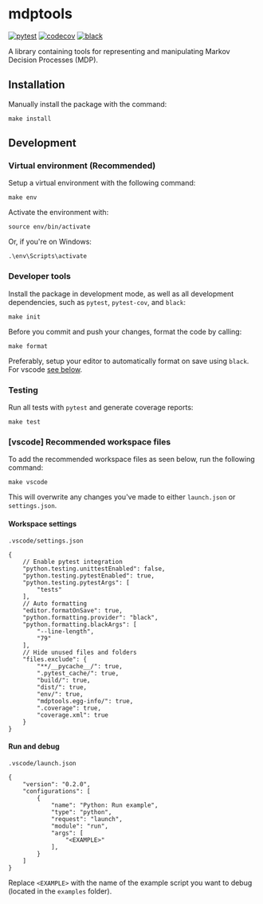 # mdptools

[![pytest](https://github.com/mholdg16/py-mdptools/actions/workflows/pytest.yml/badge.svg)](https://github.com/mholdg16/py-mdptools/actions/workflows/pytest.yml)
[![codecov](https://codecov.io/gh/mholdg16/py-mdptools/branch/master/graph/badge.svg?token=2ONO8MQDHT)](https://codecov.io/gh/mholdg16/py-mdptools)
[![black](https://github.com/mholdg16/py-mdptools/actions/workflows/black.yml/badge.svg)](https://github.com/mholdg16/py-mdptools/actions/workflows/black.yml)

A library containing tools for representing and manipulating Markov Decision Processes (MDP).


## Installation

Manually install the package with the command:

```console
make install
```


## Development

### Virtual environment (Recommended)

Setup a virtual environment with the following command:

```console
make env
```

Activate the environment with:

```console
source env/bin/activate
```

Or, if you're on Windows:

```console
.\env\Scripts\activate
```


### Developer tools

Install the package in development mode, as well as all development dependencies, such as `pytest`, `pytest-cov`, and `black`:

```console
make init
```

Before you commit and push your changes, format the code by calling:

```console
make format
```

Preferably, setup your editor to automatically format on save using `black`. For vscode [see below](#workspace-settings).


### Testing

Run all tests with `pytest` and generate coverage reports:

```console
make test
```


### [vscode] Recommended workspace files

To add the recommended workspace files as seen below, run the following command:

```console
make vscode
```

This will overwrite any changes you've made to either `launch.json` or `settings.json`.


#### Workspace settings

`.vscode/settings.json`

```jsonc
{
    // Enable pytest integration
    "python.testing.unittestEnabled": false,
    "python.testing.pytestEnabled": true,
    "python.testing.pytestArgs": [
        "tests"
    ],
    // Auto formatting
    "editor.formatOnSave": true,
    "python.formatting.provider": "black",
    "python.formatting.blackArgs": [
        "--line-length",
        "79"
    ],
    // Hide unused files and folders
    "files.exclude": {
        "**/__pycache__/": true,
        ".pytest_cache/": true,
        "build/": true,
        "dist/": true,
        "env/": true,
        "mdptools.egg-info/": true,
        ".coverage": true,
        "coverage.xml": true
    }
}
```


#### Run and debug

`.vscode/launch.json`

```jsonc
{
    "version": "0.2.0",
    "configurations": [
        {
            "name": "Python: Run example",
            "type": "python",
            "request": "launch",
            "module": "run",
            "args": [
                "<EXAMPLE>"
            ],
        }
    ]
}
```

Replace `<EXAMPLE>` with the name of the example script you want to debug (located in the `examples` folder).
